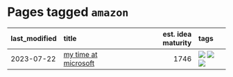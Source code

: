 # Pages tagged `amazon`

|last_modified|title|est. idea maturity|tags
|:---|:---|---:|:---|
|2023-07-22|[my time at microsoft](../my_time_at_microsoft.md)|1746|[![](https://img.shields.io/badge/tag-amazon-fdf6a0)](../tags/amazon.md) [![](https://img.shields.io/badge/tag-autobiographical-3c3258)](../tags/autobiographical.md) [![](https://img.shields.io/badge/tag-microsoft-288446)](../tags/microsoft.md)|